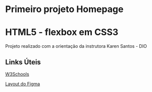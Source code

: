 # Primeiro projeto Homepage 

#   HTML5 - flexbox em CSS3

Projeto realizado com a orientação da instrutora Karen Santos - DIO

## Links Úteis

[W3Schools](https://www.w3schools.com/)

[Layout do Figma](https://www.figma.com/file/tpsLBEdpc2zYcxHkDboL8K/Flexbox---DIO?node-id=2%3A0)

